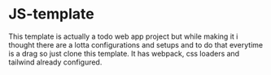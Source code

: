 # JS-template
This template is actually a todo web app project but while making it i thought there are a lotta configurations and setups and to do that everytime is a drag so just clone this template. It has webpack, css loaders and tailwind already configured. 
